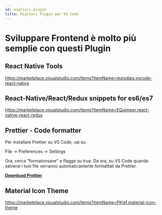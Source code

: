```yaml
---
id: migliori-plugin
title: Migliori Plugin per VS Code
---
```


# Sviluppare Frontend è molto più semplie con questi Plugin

## React Native Tools

https://marketplace.visualstudio.com/items?itemName=msjsdiag.vscode-react-native

## React-Native/React/Redux snippets for es6/es7

https://marketplace.visualstudio.com/items?itemName=EQuimper.react-native-react-redux

## Prettier - Code formatter

Per installare Prettier su VS Code, vai su:

File -> Preferences -> Settings

Ora, cerca "formatonsave" e flagga su true.
Da ora, su VS Code quando salverai i tuoi file verranno automaticamente formattati da Prettier.

<a href="https://marketplace.visualstudio.com/items?itemName=esbenp.prettier-vscode"><strong>Download Prettier</strong></a>

## Material Icon Theme

https://marketplace.visualstudio.com/items?itemName=PKief.material-icon-theme
